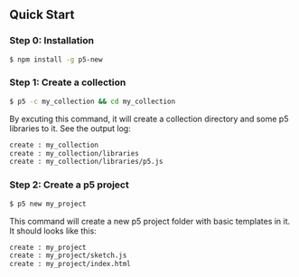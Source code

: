## Quick Start

### Step 0: Installation

```bash
$ npm install -g p5-new
```

### Step 1: Create a collection

```bash
$ p5 -c my_collection && cd my_collection
```

By excuting this command, it will create a collection directory and some p5 libraries to it. See the output log:

```bash
create : my_collection
create : my_collection/libraries
create : my_collection/libraries/p5.js
```

### Step 2: Create a p5 project

```bash
$ p5 new my_project
```

This command will create a new p5 project folder with basic templates in it. It should looks like this:

```bash
create : my_project
create : my_project/sketch.js
create : my_project/index.html
```




